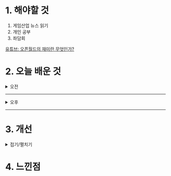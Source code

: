 
# 1. 해야할 것

1. 게임산업 뉴스 읽기 
2. 개인 공부  
3. 좌담회

[유튜브: 오픈월드의 재미란 무엇인가?](https://www.youtube.com/watch?v=goU6YfKWEIc)

# 2. 오늘 배운 것

<details>
<summary>오전</summary>

## 오늘의 뉴스
### 요약
■ AGF 2024, 10월 25일 스테이지 타임테이블 공개
국내 최대 규모 애니메이션 X 게임 축제 'AGF 2024’가 오는 10월 25일(금), 공식 SNS와 홈페이지를 통해 RED & BLUE 스테이지 타임테이블을 공개합니다. 메인 스폰서 '명조:워더링 더 웨이브'가 운영하는 RED 스테이지에는 인기 버추얼 유튜버 그룹 ‘스텔라이브’의 멤버 아라하시 타비, 아카네 리제, 아오쿠모 린이 직접 ‘명조’의 신규 소식과 함께 다양한 정보들을 공개할 예정으로 더욱 화제를 모으고 있습니다. 여기에 인기 애니메이션의 스테이지에 유명 성우진 출연이 예고되어, 서브컬처 팬들의 폭발적인 관심이 예상됩니다.

■ 플레이위드, '드래곤 플라이트2' 티저 사이트 공개
㈜플레이위드코리아(대표 김학준)는 ㈜플레이위드게임즈가 개발 중인 신작 모바일 게임 [드래곤 플라이트2]의 티저 사이트를 공개했습니다. 플레이위드코리아가 퍼블리싱 서비스 예정인 [드래곤 플라이트2]는 전작 [드래곤 플라이트 / 개발, 퍼블리싱 : ㈜라인게임즈]의 지식재산권(IP)을 계승한 정식 후속작입니다. 

■ 하이브IM 지스타 2024 조감도 공개, '아키텍트' 시연한다 
하이브IM(대표 정우용)은 24일, 신작 '아키텍트: 랜드 오브 엑자일(이하 아키텍트)'을 주제로 한 지스타 2024 부스 조감도를 공개했습니다. 하이브IM은 100 부스 규모로 지스타 2024 B2C관 제2전시장에 참가합니다.

■ '몬헌 와일즈', 11월 1일 오픈 베타 테스트 실시
전 세계 헌터들이 기다려온 '몬스터헌터 와일즈'의 오픈 베타 테스트 소식이 마침내 공개됐습니다.  '몬스터헌터 와일즈'의 오픈 베타 테스트는 PS5, XSX|S, PC(스팀)을 통해 진행되며, 모든 플랫폼 통틀어 11월 1일(금) 12:00부터 11월 4일(월) 11:59(한국 시간)까지 진행될 예정입니다. 크로스 플레이를 지원하는 만큼, 플랫폼에 상관없이 함께 즐길 수 있습니다.

■ 시리즈 최초 턴제 전략, '메탈슬러그 택틱스' 11월 5일 출시
에이치투 인터렉티브(이하 H2 INTERACTIVE, 대표 허준하)는 레이커 스튜디오(LEIKIR STUDIO)가 개발한 턴제 전략 게임 '메탈 슬러그 택틱스(Metal Slug Tactics)' 한국어판(다운로드 버전)을 오는 11월 5일 PC, PS4, PS5, 그리고 닌텐도 스위치로 정식 출시할 예정이라고 밝혔습니다. '메탈 슬러그 택틱스'는 수많은 플레이어들의 사랑을 받아온 인기 타이틀 '메탈 슬러그' 시리즈의 독특한 매력과 추억을 불러일으키는 재미를 전략 게임 스타일로 만들어 낸 새로운 작품입니다.

■ '클로저스', 12월 12일부로 나딕게임즈로 서비스 이관 
나딕게임즈가 개발, 넥슨이 서비스하던 MORPG '클로저스'가 출시 10년 만에 넥슨의 품을 떠나게 됐습니다. 이에 따라 '클로저스'의 라이브 서비스는 12월 12일부로 넥슨을 떠나 개발사인 나딕게임즈로 이관, 직접 서비스하게 됩니다.

■ 엔씨소프트 난투형 게임, '배틀크러쉬' 서비스 종료 
엔씨소프트의 난투 액션 게임 '배틀크러쉬'가 23일 구체적인 서비스 종료 일정을 공지했습니다. 서비스가 종료됨에 따라, 엔씨소프트는 2024년 6월 27일 오후 4시부터 10월 23일 오후 4시 사이에 구매한 모든 유료 상품에 대한 환불을 지원할 방침입니다.

■ 에픽게임즈, 새 통합 콘텐츠 마켓플레이스 '팹(Fab)' 런칭
언리얼 엔진과 에픽 에코시스템의 마켓플레이스가 통합된 새로운 콘텐츠 마켓플레이스 '팹'이 정식 출시됐습니다. 팹에서 제공하는 기능들을 살펴보면, 먼저 ▲ KitBash3D, Dekogon Studios, Leartes Studios와 같은 스튜디오와 크리에이터가 제공하는 최고의 퀄리티 3D 에셋, VFX,  환경 등의 콘텐츠가 포함된 방대한 콘텐츠 라이브러리를 탐색할 수 있으며, ▲ '채널'을 사용하여 언리얼 엔진, UEFN, 그리고 Unity와 호환되는 콘텐츠를 찾을 수 있습니다.

■ KOG 신작 '리턴 얼라이브' 스팀 출시 
코그(KOG)가 신작 탑 다운 전략 슈터 '리턴 얼라이브'를 10월 23일 오전 11시(한국시각) 스팀을 통해 전세계에 출시 했다고 발표했습니다. 대규모 핵전쟁 이후 생존자들은 무법 지대를 만들었고, 이 무법지대에는 변이된 생명체와 자의식을 가진 전투 로봇 병기들의 위험이 도사리고 있습니다.

■ 국산 인디게임 시상식, '인디플 어워즈' 인기투표 시작
사단법인 한국인디게임협회는 대한민국 유일의 인디게임 시상식인 '인디플어워즈 2024'에서 후보작 총 16팀을 선정했으며, 게임을 좋아하는 유저 대상으로 온라인 인기투표를 진행한다고 밝혔습니다. 온라인 투표는 협회 공식 네이버카페 ‘인디플’에 작성된 후보작 게임들의 홍보글을 보고 게시글 ‘좋아요’ 버튼을 클릭하는 형태로 간편하게 참여가 가능하고 12월 12일(목)까지 투표를 할 수 있습니다.

■ MSI, AI PC의 미래를 열다: 안산 상록고에서 AI 특강 진행
(주)엠에스아이코리아(https://kr.msi.com, 대표 공번서)는 지난 10월 22일, 안산 상록고등학교 학생들을 대상으로 AI(인공지능) 교육 특강을 진행했다고 밝혔습니다. MSI코리아 담당자는 "이번 특강을 통해 학생들은 최신 AI 기술의 실제 사례를 접하고, MSI의 혁신적인 기술이 어 떻게 사람들의 생활을 변화시키고 있는지를 이해하게 되었다"며 "앞으로도 지역 사회와 함께 학생들이 필요한 기술 역량을 키울 수 있도록 지원할 것"이라고 전했습니다.

■ 웹젠, 지스타 2024서 '드래곤소드' 등 신작 2종 공개
웹젠(대표 김태영)이 '지스타2024'에 신작 2종을 출품합니다. 함께 출품하는 '테르비스'는 웹젠이 자체 개발 중인 서브컬처 수집형RPG 게임입니다. ‘드래곤소드’는 웹젠이 국내 게임 개발사 ‘하운드13’에 300억 원의 지분 투자와 함께 퍼블리싱 계약을 체결한 오픈월드 액션RPG 게임입니다.  자세한 출품작 정보와 부스 이벤트 내용은 ‘지스타2024’ 웹젠 출품작 특별 홈페이지를 개설해 추후 안내할 예정입니다.

■ CFK, 할로윈 맞이 스팀 게임 할인 프로모션 진행
글로벌 게임 퍼블리셔 CFK(대표 구창식)은 24일, 핼러윈 데이를 맞이해 자사의 게임 라인업이 할인 프로모션을 진행한다고 밝혔습니다. '식스타 게이트: 스타트레일'을 비롯해 '식혼도: 백화요란', '닌자일섬', '스마일모' 등 CFK의 인기 라인업이 대거 할인에 돌입, 게임을 구매하기에 좋은 기회가 될 것으로 보입니다.

■ EA SPORTS FC PRO 페스티벌, 12월 21일 광명서 개최
(NASDAQ: EA)는 2024년 12월 21일-22일 양일간 경기도 광명에서 아시아 유일의 축구 e스포츠 축제 FC Pro Festival 2024 (이하'FC PRO 페스티벌)을 개최한다고 발표했습니다. 이전 'FC PRO 페스티벌 대회에서 활약한 'FC 온라인 프로 선수 뿐만 아니라, 인플루언서 그리고 'FC 온라인, 'FC 모바일 의 일반 유저 선수들도 'FC PRO 페스티벌에 참여하여 화려한 게임플레이 기술을 선보일 예정입니다.
</details>

****

<details>
<summary>오후</summary>

## 좌담회


## 100문 100답
가장 인상 깊었던 게임 시스템에 대해서 논리적으로 서술하세요.
가장 우수한 능력이 뭔가요?
가장 재미있게 한 게임과 그 이유가 뭔가요?
가장 최근에 한 팀 협업이 뭔가요?
가장 최악의 게임 시스템은 뭔가요?
가장 최악의 게임 컨텐츠는 뭔가요?
같은 장르에서 두 개의 게임을 선정하고 비교해보세요.
게임 거래를 어떤 시스템에서는 인플레이션이 심화될 것 같아서 뺐습니다. 왜 그럴 것 같은지 이야기를 해주세요.
게임 기획 전공이 아니라면, 게임 기획을 왜 하려고 하세요?
게임을 많이 하세요?
게임 기획자로서의 포부/목표/필요한 것/자신이 노력하고 있는 바를 말해주세요.
게임 기획자로서 가지고 있는 기술을 말해주세요.
게임 좋아하세요?
게임 중 가장 잘 만들었다고 생각하는 시스템은 뭔가요?
게임 중 가장 잘 만들었다고 생각하는 컨텐츠는 뭔가요?
게임 기획자를 왜 하려고 하세요?
게임 기획자에 대해서 설명해보세요.
게임기획자의 직군을 분류해보세요.
게임 회사에 입사하기 위해서 어떤 노력을 했나요?
경험치 100을 주는 몬스터를 네 명이 잡았을 경우에 경험치 분배를 어떻게 해야 할까요?
국산 MMORPG의 단점에 대해서 설명해주세요.
국산 MMORPG의 장점에 대해서 설명해주세요.
그래픽 퀄을 어떤 것을 다룰 수 있으신가요? 그 깊이는 어떠신가요?
기획자가 된다면 앞으로의 계획, 하고 싶은 것은 어떤 것이 있으세요? 3년 후? 5년 후?
기획자로서 갖춰야 할 덕목 혹은 소양은 무엇인가요?
기획자와 서비스의 관계에 대해서 말해주세요.
기획자와 커뮤니티의 관계에 대해서 말해주세요.
기획자에게 가장 중요한 역량은 무엇일까요?
게임의 비즈니스 모델에 대해서 설명해주세요.
동영상 제작 능력이 있으신가요?
DPS에 대해서 설명해주세요.
레벨 디자이너에서 중요시되는 것은 무엇인가요?
흥행하는 게임들의 통합 이유는 무엇인가요?
마지막으로 하고 싶은 말이 있으신가요?
맥, 마이크로소프트 UI 가이드라인을 겸로 공부해봤나요?
면접장의 예상 질문을 어떻게 생각했으며 어떻게 답하려고 노력했나요?
북미게임을 무엇을 해봤어요?
삶에 가장 큰 영향을 끼친 책 3권을 말해주세요.
상점이 대부분의 게임에 왜 기본 요소인가요?
성공한 게임도 인플레이션이 심화되는데 왜 그런 것 같은지 이야기해주세요.
스크립트를 언어는 어떤 것을 다룰 수 있으신가요?
시스템 디자이너가 어떤 일을 하나요?
시스템과 컨텐츠는 같은 영역인가요. 둘 중 어느 영역에서 세부적으로 어느 부분에서 자신의 역량을 발휘하고 싶은가요?
신입기획자가 하는 일이 뭔가요?
앞으로 나올 게임 중 가장 기대되는 게임과 그 이유는 무엇인가요?
앞으로 어떤 업무를 맡아서 진행하게 될 것 같아요?
앞으로의 게임 산업의 전망은 어떤가요?
야근할 수 있나요?
어떤 게임을 얼마나 해보셨나요? 어떤 장르의 게임을 주로 해보셨나요? PC와 모바일을 각각 분류해서 말해주세요.
어떤 장르의 게임을 좋아하세요?
언리얼 엔진을 할 줄 아세요?
엑셀 잘 하세요?
오버파워캐릭터에 대해서 어떻게 생각하세요?
모바일 게임이 트렌드가 되었는데 왜 온라인 게임에 입사하고 싶으세요?
우리 게임을 본인이 기획을 한다면 어떤 부분을 어떻게 수정하고 싶으세요?
유니티를 할 줄 아세요?
이력서를 보니 공백기간이 있는데, 그동안 뭐하셨어요?
입사하면 무엇을 얻어가고 싶으시고, 우리 회사는 얻을 수 있나요?
자기 연봉을 제시해보세요. 또한 그 이유는 무엇인가요?
자기 포트폴리오에 대해서 설명을 해보세요.
자신의 장점과 단점을 말해주세요.
잘 된 게임 데이터를 뜯어서 분석을 해본 적이 있나요? 있다면 거기서 무엇을 얻으셨나요?
재미있는 게임, 인기가 있는 게임 그리고 상업적으로 성공한 게임을 말해주세요. 다르다면 그 이유를 말해주세요.
저희 회사 게임을 해보셨나요?
졸업 후 경력이 없네요. 무엇을 하셨어요?
좋아하는 서브컬처 있으세요?
지금 본사의 게임을 하지 않는다면 왜 하지 않는지, 이유가 뭔가요?
최근에 게임 기획자가 되기 위해 어떤 교육을 받으셨나요?
최근에 했던 게임이 뭔가요?
컨텐츠 디자이너가 어떤 일을 해요?
큐와 스택에 대해 말해보세요.




</details>

****


# 3. 개선


<details>
<summary>접기/펼치기</summary>


</details>



# 4. 느낀점


